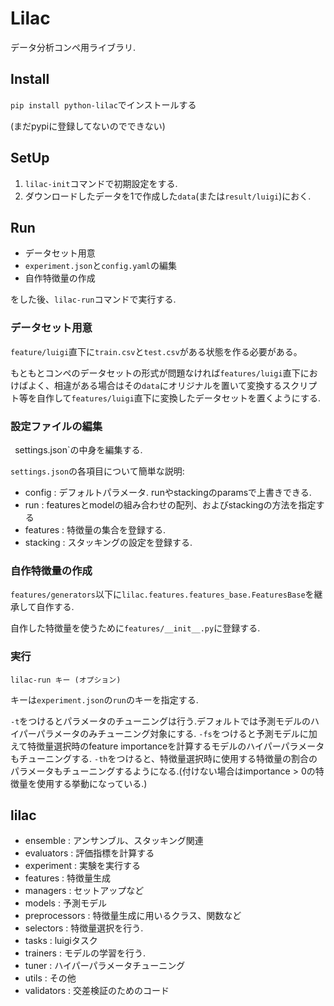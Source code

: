 # Lilac

データ分析コンペ用ライブラリ.

## Install

`pip install python-lilac`でインストールする

(まだpypiに登録してないのでできない)

## SetUp

1. `lilac-init`コマンドで初期設定をする.
2. ダウンロードしたデータを1で作成した`data`(または`result/luigi`)におく.

## Run

* データセット用意
*  `experiment.json`と`config.yaml`の編集
* 自作特徴量の作成

をした後、`lilac-run`コマンドで実行する.


### データセット用意

`feature/luigi`直下に`train.csv`と`test.csv`がある状態を作る必要がある。

もともとコンペのデータセットの形式が問題なければ`features/luigi`直下におけばよく、相違がある場合はその`data`にオリジナルを置いて変換するスクリプト等を自作して`features/luigi`直下に変換したデータセットを置くようにする.


### 設定ファイルの編集
`
`settings.json`の中身を編集する.

`settings.json`の各項目について簡単な説明:

* config : デフォルトパラメータ. runやstackingのparamsで上書きできる.
* run : featuresとmodelの組み合わせの配列、およびstackingの方法を指定する
* features : 特徴量の集合を登録する.
* stacking : スタッキングの設定を登録する.


### 自作特徴量の作成

`features/generators`以下に`lilac.features.features_base.FeaturesBase`を継承して自作する.

自作した特徴量を使うために`features/__init__.py`に登録する.

### 実行

`lilac-run キー (オプション)`

キーは`experiment.json`の`run`のキーを指定する.


`-t`をつけるとパラメータのチューニングは行う.デフォルトでは予測モデルのハイパーパラメータのみチューニング対象にする.
`-fs`をつけると予測モデルに加えて特徴量選択時のfeature importanceを計算するモデルのハイパーパラメータもチューニングする.
`-th`をつけると、特徴量選択時に使用する特徴量の割合のパラメータもチューニングするようになる.(付けない場合はimportance > 0の特徴量を使用する挙動になっている.)

## lilac

* ensemble : アンサンブル、スタッキング関連
* evaluators : 評価指標を計算する
* experiment : 実験を実行する
* features : 特徴量生成
* managers : セットアップなど
* models : 予測モデル
* preprocessors : 特徴量生成に用いるクラス、関数など
* selectors : 特徴量選択を行う.
* tasks : luigiタスク
* trainers : モデルの学習を行う.
* tuner : ハイパーパラメータチューニング
* utils : その他
* validators : 交差検証のためのコード




